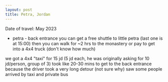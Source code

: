 ```yaml
---
layout: post
title: Petra, Jordan
---
```


Date of travel: May 2023

- petra - back entrance
you can get a free shuttle to little petra (last one is at 15:00)
then you can walk for ~2 hrs to the monastery or pay to get into a 4x4 truck (don't know how much)

we got a 4x4 "taxi" for 15 jd (5 jd each, he was originally asking for 10 jd/person, group of 3)
took like 20-30 mins to get to the back entrance because the driver took a very long detour (not sure why)
saw some people arrived by taxi and private bus

